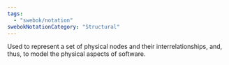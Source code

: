 ```yaml
---
tags:
  - "swebok/notation"
swebokNotationCategory: "Structural"
---
```

Used to represent a set of physical nodes and their interrelationships, and, thus, to model the physical aspects of software.